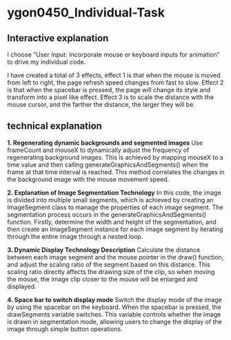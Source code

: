 # ygon0450_Individual-Task

## Interactive explanation
I choose "User Input: Incorporate mouse or keyboard inputs for animation" to drive my individual code.

I have created a total of 3 effects, effect 1 is that when the mouse is moved from left to right, the page refresh speed changes from fast to slow. Effect 2 is that when the spacebar is pressed, the page will change its style and transform into a pixel like effect. Effect 3 is to scale the distance with the mouse cursor, and the farther the distance, the larger they will be.

## technical explanation
**1. Regenerating dynamic backgrounds and segmented images**
Use frameCount and mouseX to dynamically adjust the frequency of regenerating background images. This is achieved by mapping mouseX to a time value and then calling generateGraphicsAndSegments() when the frame at that time interval is reached. This method correlates the changes in the background image with the mouse movement speed.

**2. Explanation of Image Segmentation Technology**
In this code, the image is divided into multiple small segments, which is achieved by creating an ImageSegment class to manage the properties of each image segment. The segmentation process occurs in the generateGraphicsAndSegments() function. Firstly, determine the width and height of the segmentation, and then create an ImageSegment instance for each image segment by iterating through the entire image through a nested loop.

**3. Dynamic Display Technology Description**
Calculate the distance between each image segment and the mouse pointer in the draw() function, and adjust the scaling ratio of the segment based on this distance. This scaling ratio directly affects the drawing size of the clip, so when moving the mouse, the image clip closer to the mouse will be enlarged and displayed.

**4. Space bar to switch display mode**
Switch the display mode of the image by using the spacebar on the keyboard. When the spacebar is pressed, the drawSegments variable switches. This variable controls whether the image is drawn in segmentation mode, allowing users to change the display of the image through simple button operations.